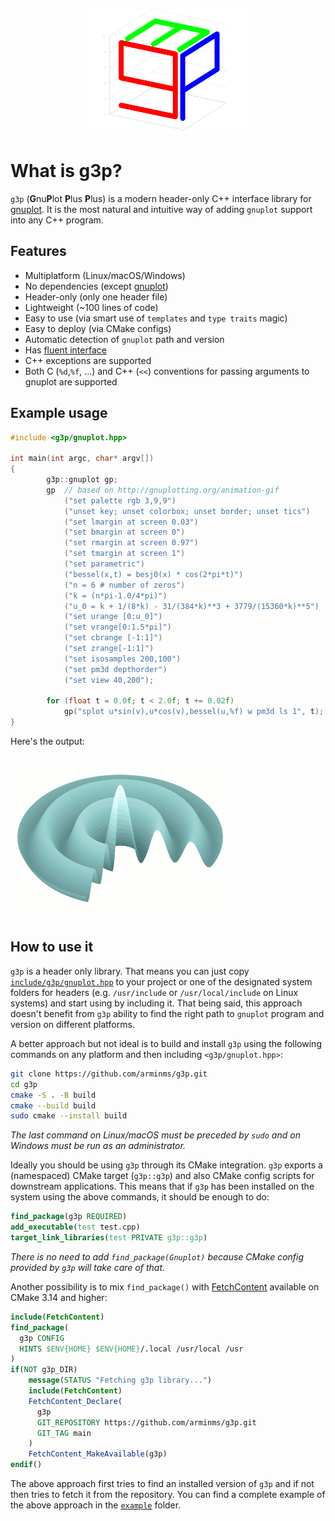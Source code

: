 <p align="center"><img src="artwork/g3p_logo.svg" width="256" height="200"></p>

# What is g3p?
`g3p` (**G**nu**P**lot **P**lus **P**lus) is a modern header-only C++ interface
library for [gnuplot](http://www.gnuplot.info/). It is the most natural and
intuitive way of adding `gnuplot` support into any C++ program.
## Features
- Multiplatform (Linux/macOS/Windows)
- No dependencies (except [gnuplot](http://www.gnuplot.info/))
- Header-only (only one header file)
- Lightweight (~100 lines of code)
- Easy to use (via smart use of `templates` and `type traits` magic)
- Easy to deploy (via CMake configs)
- Automatic detection of `gnuplot` path and version
- Has [fluent interface](https://en.wikipedia.org/wiki/Fluent_interface)
- C++ exceptions are supported
- Both C (`%d`,`%f`, ...) and C++ (`<<`) conventions for passing arguments to gnuplot are supported
<!-- - Provides Unit tests -->
<!-- - Well documented -->
## Example usage
```c++
#include <g3p/gnuplot.hpp>

int main(int argc, char* argv[])
{
        g3p::gnuplot gp;
        gp  // based on http://gnuplotting.org/animation-gif
            ("set palette rgb 3,9,9")
            ("unset key; unset colorbox; unset border; unset tics")
            ("set lmargin at screen 0.03")
            ("set bmargin at screen 0")
            ("set rmargin at screen 0.97")
            ("set tmargin at screen 1")
            ("set parametric")
            ("bessel(x,t) = besj0(x) * cos(2*pi*t)")
            ("n = 6 # number of zeros")
            ("k = (n*pi-1.0/4*pi)")
            ("u_0 = k + 1/(8*k) - 31/(384*k)**3 + 3779/(15360*k)**5")
            ("set urange [0:u_0]")
            ("set vrange[0:1.5*pi]")
            ("set cbrange [-1:1]")
            ("set zrange[-1:1]")
            ("set isosamples 200,100")
            ("set pm3d depthorder")
            ("set view 40,200");

        for (float t = 0.0f; t < 2.0f; t += 0.02f)
            gp("splot u*sin(v),u*cos(v),bessel(u,%f) w pm3d ls 1", t);
}
```
Here's the output:  

![bessel](example/bessel.gif)

## How to use it
`g3p` is a header only library. That means you can just copy
[`include/g3p/gnuplot.hpp`](include/g3p/gnuplot.hpp)
to your project or one of the designated system folders for headers (e.g.
`/usr/include` or `/usr/local/include` on Linux systems)
and start using by including it. That being said, this approach doesn't
benefit from `g3p` ability to find the right path to `gnuplot` program and
version on different platforms.

A better approach but not ideal is to build and install `g3p` using the
following commands on any platform and then including `<g3p/gnuplot.hpp>`: 
```bash
git clone https://github.com/arminms/g3p.git
cd g3p
cmake -S . -B build
cmake --build build
sudo cmake --install build
```
*The last command on Linux/macOS must be preceded by `sudo` and on Windows
must be run as an administrator.*

Ideally you should be using `g3p` through its CMake integration. `g3p` exports
a (namespaced) CMake target (`g3p::g3p`) and also CMake config
scripts for downstream applications. This means that if `g3p` has been installed
on the system using the above commands, it should be enough to do:
```cmake
find_package(g3p REQUIRED)
add_executable(test test.cpp)
target_link_libraries(test PRIVATE g3p::g3p)
```
*There is no need to add `find_package(Gnuplot)` because CMake config provided by
`g3p` will take care of that.*

Another possibility is to mix `find_package()` with
[FetchContent](https://cmake.org/cmake/help/latest/module/FetchContent.html)
available on CMake 3.14 and higher:
```cmake
include(FetchContent)
find_package(
  g3p CONFIG
  HINTS $ENV{HOME} $ENV{HOME}/.local /usr/local /usr
)
if(NOT g3p_DIR)
    message(STATUS "Fetching g3p library...")
    include(FetchContent)
    FetchContent_Declare(
      g3p
      GIT_REPOSITORY https://github.com/arminms/g3p.git
      GIT_TAG main
    )
    FetchContent_MakeAvailable(g3p)
endif()
```
The above approach first tries to find an installed version of `g3p` and if not
then tries to fetch it from the repository. You can find a complete
example of the above approach in the [`example`](example/) folder.

<!-- https://sourceforge.net/projects/gnuplot/files/gnuplot/ -->